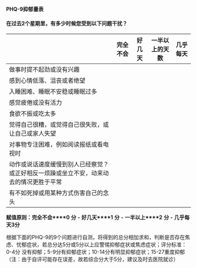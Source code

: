 #### PHQ-9抑郁量表

#### 在过去2个星期里，有多少时候您受到以下问题干扰？

|                                                                                        | 完全不会 | 好几天 | 一半以上的天数 | 几乎每天 |
| -------------------------------------------------------------------------------------- | -------- | ------ | -------------- | -------- |
| 做事时提不起劲或没有兴趣                                                               | ![]()      | ![]()    | ![]()            | ![]()      |
| 感到心情低落、沮丧或者绝望                                                             | ![]()      | ![]()    | ![]()            | ![]()      |
| 入睡困难、睡眠不安稳或睡眠过多                                                         | ![]()      | ![]()    | ![]()            | ![]()      |
| 感觉疲倦或没有活力                                                                     | ![]()      | ![]()    | ![]()            | ![]()      |
| 食欲不振或吃太多                                                                       | ![]()      | ![]()    | ![]()            | ![]()      |
| 觉得自己很糟，或觉得自己很失败，或让自己或家人失望                                     | ![]()      | ![]()    | ![]()            | ![]()      |
| 对事物专注困难，例如阅读报纸或看电视时                                                 | ![]()      | ![]()    | ![]()            | ![]()      |
| 动作或说话速度缓慢到别人已经察觉？或正好相反一烦躁或坐立不安，动来动去的情况更胜于平常 | ![]()      | ![]()    | ![]()            | ![]()      |
| 有不如死掉或用某种方式伤害自己的念头                                                   | ![]()      | ![]()    | ![]()            | ![]()      |

**赋值原则：完全不会****0** **分**  **-** **好几天****1** **分**  **-** **一半以上****2** **分**  **-** **几乎每天****3****分**

根据下面的PHQ-9的9个问题进行自测，将得到的总分相加求和，判断是否存在焦虑、忧郁症状，若总分达5分或5分以上应警惕抑郁症状或焦虑症状；评分标准：0-4分 没有抑郁；5-9分有抑郁症状；10-14分有明显抑郁症状；15-27重度抑郁（注：由于自评可能存在误差，故若综合分大于5分，建议及时去医院就诊）
